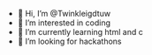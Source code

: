 - 👋 Hi, I’m @Twinkleigdtuw
- 👀 I’m interested in coding
- 🌱 I’m currently learning html and c
- 💞️ I’m looking for hackathons

<!---
Twinkleigdtuw/Twinkleigdtuw is a ✨ special ✨ repository because its `README.md` (this file) appears on your GitHub profile.
You can click the Preview link to take a look at your changes.
--->
